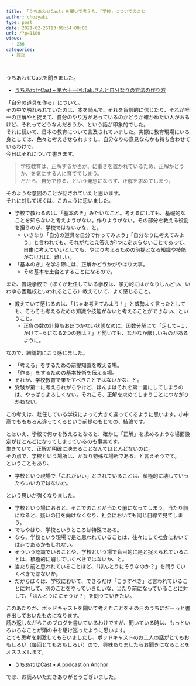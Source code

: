 ```yaml
---
title: 「うちあわせCast」を聞いて考えた、「学校」についてのこと
author: choiyaki
type: post
date: 2021-02-26T13:09:54+00:00
url: /?p=1180
views:
  - 236
categories:
  - 雑記

---
```

うちあわせCastを聞きました。

  * [うちあわせCast &#8211; 第六十一回:Tak.さんと自分なりの方法の作り方][1]

「自分の道具を作る」について。  
その中で触れられていたのは、本を読んで、それを盲信的に信じたり、それが唯一の正解やと捉えて、自分のやり方があっているのかどうか確かめたい人がおるけど、それってどうなんだろうか、という話が印象的でした。  
それに続いて、日本の教育について言及されていました。実際に教育現場にいる身としては、色々と考えさせられますし、自分なりの意見なんかも持ち合わせているわけで。  
今日はそれについて書きます。

> 学校教育は、正解するか否か、に重きを置かれているため、正解かどうか、を気にする人に育ててしまう。  
> だから、自分で作る、という発想にならず、正解を求めてしまう。 

そのような意図のことが話されていたと思います。  
それに対してぼくは、このように思いました。

  * 学校で教わるのは、「基本のき」みたいなこと。考えるにしても、基礎的なことを知らないと考えようがない。作りようがない。その部分を教える役割を担うのが、学校ではないかな、と。 
      * いきなり「自分の道具を自分で作ってみよう」「自分なりに考えてみよう」と言われても、それがたとえ答えが1つに定まらないことであって、自由に考えていいとしても、やはり考えるための前提となる知識や技能がなければ、難しい。
  * 「基本のき」を学ぶ際には、正解かどうかがやはり大事。 
      * その基本を土台とすることになるので。

また、普段学校で（ぼくが赴任している学校は、学力的にはかなりしんどい、いわゆる困難校といわれるところ）教えていて、よく感じること。

  * 教えていて感じるのは、「じゃあ考えてみよう！」と威勢よく言ったとしても、そもそも考えるための知識や技能がないと考えることができない、ということ。 
      * 正負の数の計算もおぼつかない状態なのに、因数分解にて「足して−１、かけて−６になる2つの数は？」と聞いても、なかなか厳しいものがあるように。

なので、結論的にこう感じました。

  * 「考える」をするための前提知識を教える場。
  * 「作る」をするための基本技術を伝える場。
  * それが、学校教育で果たすべきことではないかな、と。
  * 受験が第一に考えられがちやけど、ほんまはそれを第一義にしてしまうのは、やっぱりよろしくない。それこそ、正解を求めてしまうことにつながりかねない。

この考えは、赴任している学校によって大きく違ってくるように思います。小中高でももちろん違ってくるという前提のもとでの、結論です。

とはいえ、学校で何かを教えるとなると、確かに「正解」を求めるような場面設定がほとんどになってしまっているのも事実です。  
生きていて、正解が明確に決まることなんてほとんどないのに。  
その点で、学校という場所は、かなり特殊な場所である、と言えそうです。  
ということもあり、

  * 学校という現場で「これがいい」とされていることは、積極的に壊していったらいいのではないか。

という思いが強くなりました。

  * 学校という場におると、そこでのことが当たり前になってしまう。当たり前になると、疑いの目を向けなくなり、社会においても同じ目線で見てしまう。
  * でもやはり、学校というところは特殊である。
  * なら、学校という現場で是と思われていることは、往々にして社会においては非であるかもしれない。
  * そういう認識でいることや、学校という場で盲目的に是と捉えられていることは、積極的に崩していくべきではないか、と。
  * 当たり前と思われていることほど、「ほんとうにそうなのか？」を問うていくべきではないか。
  * だからぼくは、学校において、できるだけ「こうすべき」と言われていることに対して、別のことをやっていきたいな、当たり前になっていることに対して、「ほんとうににそうか？」を問うていきたい。

このあたりが、ポッドキャストを聞いて考えたことをその日のうちにだーっと書き出しておいたものになります。  
読み返しながらこのブログを書いているわけですが、聞いている時は、もっといろいろなことが頭の中を駆け巡ったように思います。  
とても思考を刺激してもらいましたし、ポッドキャストのお二人の話がとてもおもしろい（毎回とてもおもしろい）ので、興味ありましたらお聞きになることをオススメします。

  * [うちあわせCast • A podcast on Anchor][2]

では、お読みいただきありがとうございました。

 [1]: https://podcasts.google.com/feed/aHR0cHM6Ly9hbmNob3IuZm0vcy83ZmU2ZWI4L3BvZGNhc3QvcnNz/episode/NTM5NDcxYjktZDVhMS00Y2UzLTgwOGUtNTBjYTYwZDQ1OWJj?hl=ja&ved=2ahUKEwjNssLpj4XvAhXLDaYKHSkCA4EQieUEegQIAxAF&ep=6
 [2]: https://anchor.fm/rashita